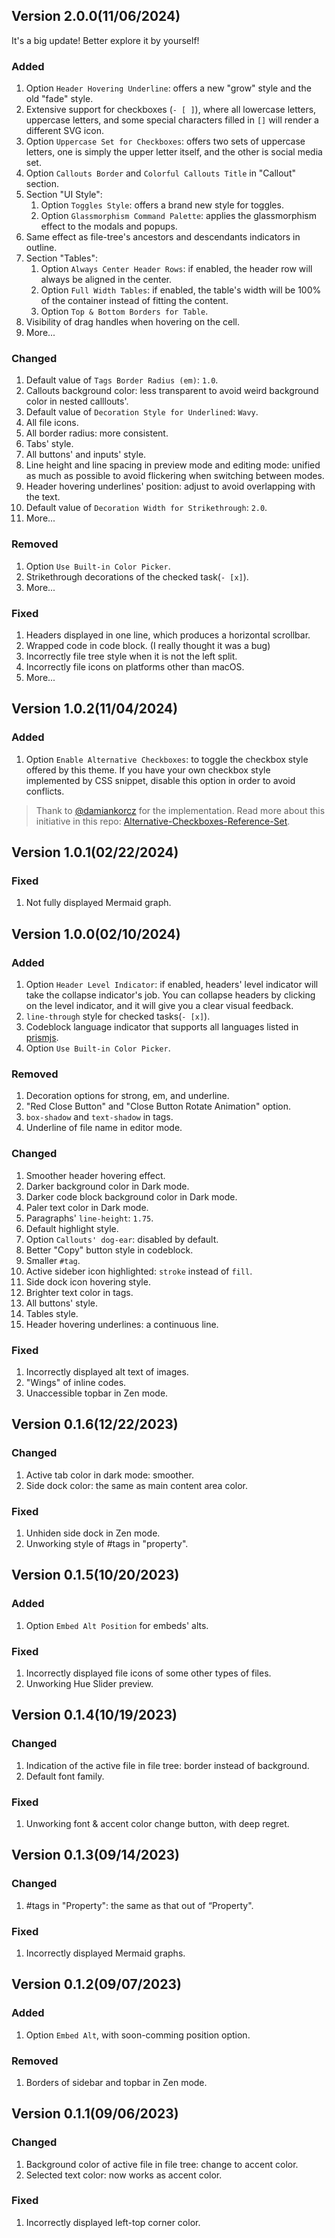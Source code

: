## Version 2.0.0(11/06/2024)

It's a big update! Better explore it by yourself!

### Added

1. Option `Header Hovering Underline`: offers a new "grow" style and the old "fade" style.
2. Extensive support for checkboxes (`- [ ]`), where all lowercase letters, uppercase letters, and some special characters filled in `[]` will render a different SVG icon.
3. Option `Uppercase Set for Checkboxes`: offers two sets of uppercase letters, one is simply the upper letter itself, and the other is social media set.
4. Option `Callouts Border` and `Colorful Callouts Title` in "Callout" section.
5. Section "UI Style":
   1. Option `Toggles Style`: offers a brand new style for toggles.
   2. Option `Glassmorphism Command Palette`: applies the glassmorphism effect to the modals and popups.
6. Same effect as file-tree's ancestors and descendants indicators in outline.
7. Section "Tables":
   1. Option `Always Center Header Rows`: if enabled, the header row will always be aligned in the center.
   2. Option `Full Width Tables`: if enabled, the table's width will be 100% of the container instead of fitting the content.
   3. Option `Top & Bottom Borders for Table`.
8. Visibility of drag handles when hovering on the cell.
9. More...

### Changed

1. Default value of `Tags Border Radius (em)`: `1.0`.
2. Callouts background color: less transparent to avoid weird background color in nested calllouts'.
3. Default value of `Decoration Style for Underlined`: `Wavy`.
4. All file icons.
5. All border radius: more consistent.
6. Tabs' style.
7. All buttons' and inputs' style.
8. Line height and line spacing in preview mode and editing mode: unified as much as possible to avoid flickering when switching between modes.
9. Header hovering underlines' position: adjust to avoid overlapping with the text.
10. Default value of `Decoration Width for Strikethrough`: `2.0`.
11. More...

### Removed

1. Option `Use Built-in Color Picker`.
2. Strikethrough decorations of the checked task(`- [x]`).
3. More...

### Fixed

1. Headers displayed in one line, which produces a horizontal scrollbar.
2. Wrapped code in code block. (I really thought it was a bug)
3. Incorrectly file tree style when it is not the left split.
4. Incorrectly file icons on platforms other than macOS.
5. More...

## Version 1.0.2(11/04/2024)

### Added

1. Option `Enable Alternative Checkboxes`: to toggle the checkbox style offered by this theme. If you have your own checkbox style implemented by CSS snippet, disable this option in order to avoid conflicts.

> Thank to [@damiankorcz](https://github.com/damiankorcz) for the implementation. Read more about this initiative in this repo: [Alternative-Checkboxes-Reference-Set](https://github.com/damiankorcz/Alternative-Checkboxes-Reference-Set).

## Version 1.0.1(02/22/2024)

### Fixed

1. Not fully displayed Mermaid graph.

## Version 1.0.0(02/10/2024)

### Added

1. Option `Header Level Indicator`: if enabled, headers' level indicator will take the collapse indicator's job. You can collapse headers by clicking on the level indicator, and it will give you a clear visual feedback.
2. `line-through` style for checked tasks(`- [x]`).
3. Codeblock language indicator that supports all languages listed in [prismjs](https://prismjs.com/#supported-languages).
4. Option `Use Built-in Color Picker`.

### Removed

1. Decoration options for strong, em, and underline.
2. "Red Close Button" and "Close Button Rotate Animation" option.
3. `box-shadow` and `text-shadow` in tags.
4. Underline of file name in editor mode.

### Changed

1. Smoother header hovering effect.
2. Darker background color in Dark mode.
3. Darker code block background color in Dark mode.
4. Paler text color in Dark mode.
5. Paragraphs' `line-height`: `1.75`.
6. Default highlight style.
7. Option `Callouts' dog-ear`: disabled by default.
8. Better "Copy" button style in codeblock.
9. Smaller `#tag`.
10. Active sideber icon highlighted: `stroke` instead of `fill`.
11. Side dock icon hovering style.
12. Brighter text color in tags.
13. All buttons' style.
14. Tables style.
15. Header hovering underlines: a continuous line.

### Fixed

1. Incorrectly displayed alt text of images.
2. "Wings" of inline codes.
3. Unaccessible topbar in Zen mode.

## Version 0.1.6(12/22/2023)

### Changed

1. Active tab color in dark mode: smoother.
2. Side dock color: the same as main content area color.

### Fixed

1. Unhiden side dock in Zen mode.
2. Unworking style of #tags in "property".

## Version 0.1.5(10/20/2023)

### Added

1. Option `Embed Alt Position` for embeds' alts.

### Fixed

1. Incorrectly displayed file icons of some other types of files.
2. Unworking Hue Slider preview.

## Version 0.1.4(10/19/2023)

### Changed

1. Indication of the active file in file tree: border instead of background.
2. Default font family.

### Fixed

1. Unworking font & accent color change button, with deep regret.

## Version 0.1.3(09/14/2023)

### Changed

1. #tags in "Property": the same as that out of “Property".

### Fixed

1. Incorrectly displayed Mermaid graphs.

## Version 0.1.2(09/07/2023)

### Added

1. Option `Embed Alt`, with soon-comming position option.

### Removed

1. Borders of sidebar and topbar in Zen mode.

## Version 0.1.1(09/06/2023)

### Changed

1. Background color of active file in file tree: change to accent color.
2. Selected text color: now works as accent color.

### Fixed

1. Incorrectly displayed left-top corner color.